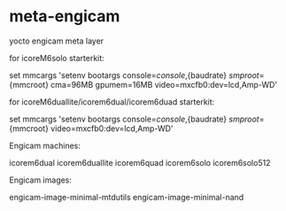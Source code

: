 meta-engicam
============

yocto engicam meta layer

for icoreM6solo starterkit:

set mmcargs 'setenv bootargs console=${console},${baudrate} ${smp} root=${mmcroot} cma=96MB gpumem=16MB video=mxcfb0:dev=lcd,Amp-WD'

for icoreM6duallite/icorem6dual/icorem6duad starterkit:

set mmcargs 'setenv bootargs console=${console},${baudrate} ${smp} root=${mmcroot} video=mxcfb0:dev=lcd,Amp-WD'




Engicam machines:

icorem6dual 
icorem6duallite 
icorem6quad
icorem6solo
icorem6solo512


Engicam images:

engicam-image-minimal-mtdutils <tested>
engicam-image-minimal-nand     <to be tested>

		


